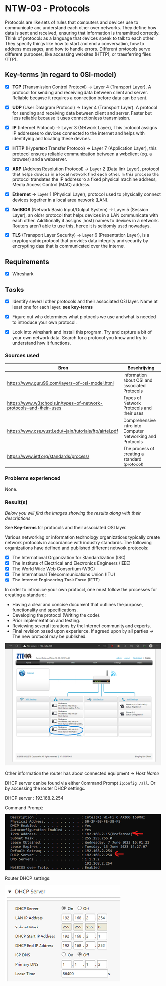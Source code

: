 # NTW-03 - Protocols

Protocols are like sets of rules that computers and devices use to communicate and understand each other over networks. They define how data is sent and received, ensuring that information is transmitted correctly. Think of protocols as a language that devices speak to talk to each other. They specify things like how to start and end a conversation, how to address messages, and how to handle errors. Different protocols serve different purposes, like accessing websites (HTTP), or transferring files (FTP).


## Key-terms (in regard to OSI-model) 
- [x] <strong>TCP</strong> (Transmission Control Protocol) -> Layer 4 (Transport Layer). A protocol for sending and receiving data between client and server. Reliable because it requires a connection before data can be sent.
- [x] <strong>UDP</strong> (User Datagram Protocol) -> Layer 4 (Transport Layer). A protocol for sending and receiving data between client and server. Faster but less reliable because it uses connectionless transmission.
- [x] <strong>IP</strong> (Internet Protocol) -> Layer 3 (Network Layer), This protocol assigns IP addresses to devices connected to the internet and helps with identifying and locating these devices. 
- [x] <strong>HTTP</strong>  (Hypertext Transfer Protocol) -> Layer 7 (Application Layer), this protocol ensures reliable communication between a webclient (eg. a browser) and a webserver.
- [x] <strong>ARP</strong> (Address Resolution Protocol) -> Layer 2 (Data link Layer), protocol that helps devices in a local network find each other. In this process the protocol translates the IP address to a fixed physical machine address, Media Access Control (MAC) address.
- [x] <strong>Ethernet</strong> -> Layer 1 (Physical Layer), protocol used to physically connect devices together in a local area network (LAN).
- [x] <strong>NetBIOS</strong> (Network Basic Input/Output System) -> Layer 5 (Session Layer), an older protocol that helps devices in a LAN communicate with each other. Additionally it assigns (host) names to devices in a network. Routers aren't able to use this, hence it is seldomly used nowadays.
- [x] <strong>TLS</strong> (Transport Layer Security) -> Layer 6 (Presentation Layer), is a cryptographic protocol that provides data integrity and security by encrypting data that is communicated over the internet.   


## Requirements

- [x] Wireshark


## Tasks

- [x] Identify several other protocols and their associated OSI layer. Name at least one for each layer. **see key-terms**
- [x] Figure out who determines what protocols we use and what is needed to introduce your own protocol.
- [x] Look into wireshark and install this program. Try and capture a bit of your own network data. Search for a protocol you know and try to understand how it functions.


### Sources used

| Bron        | Beschrijving |
| ----------- | ----------- |
| https://www.guru99.com/layers-of-osi-model.html | Information about OSI and associated Protocols |
| https://www.w3schools.in/types-of-network-protocols-and-their-uses | Types of Network Protocols and their uses |
| https://www.cse.wustl.edu/~jain/tutorials/ftp/airtel.pdf | Comprehensive intro into Computer Networking and Protocols |
| https://www.ietf.org/standards/process/ | The process of creating a standard (protocol) |



### Problems experienced

None.


### Result(s)
*Below you will find the images showing the results along with their descriptions*

See **Key-terms** for protocols and their associated OSI layer.

Various networking or information technology organizations typically create network protocols in accordance with industry standards. The following organizations have defined and published different network protocols:
- [x] The International Organization for Standardization (ISO)
- [x] The Institute of Electrical and Electronics Engineers (IEEE)
- [x] The World Wide Web Consortium (W3C)
- [x] The International Telecommunications Union (ITU)
- [x] The Internet Engineering Task Force (IETF)

In order to introduce your own protocol, one must follow the processes for creating a standard:
- Having a clear and concise document that outlines the purpose, functionality and specifications.
- Developing the protocol (Writing the code).
- Prior implementation and testing.
- Reviewing several iterations by the Internet community and experts.
- Final revision based upon experience. If agreed upon by all parties -> The new protocol may be published. 


![NTW-02-Router-home](../00_includes/NTW-02/NTW-02-Modem-home.png)

Other information the router has about connected equipment -> *Host Name* 

DHCP server can be found via either Command Prompt ```ipconfig /all```. Or by accessing the router DHCP settings.

DHCP server : 192.168.2.254

Command Prompt:

![NTW-02-Router-home](../00_includes/NTW-02/Laptop-ip-adress.png)

Router DHCP settings:

![NTW-02-Router-home](../00_includes/NTW-02/DHCP-config-router.png)












 
